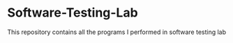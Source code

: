 # Software-Testing-Lab
This repository contains all the programs I performed in software testing lab
